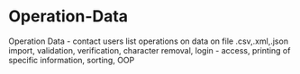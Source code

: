 # Operation-Data
Operation Data - contact users list
operations on data on file .csv,.xml,.json
import, validation, verification, character removal, login - access, printing of specific information, sorting, OOP

